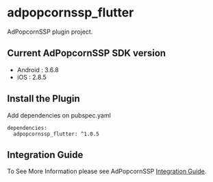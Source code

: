 # adpopcornssp_flutter

AdPopcornSSP plugin project.

## Current AdPopcornSSP SDK version

- Android :  3.6.8
- iOS : 2.8.5

## Install the Plugin

Add dependencies on pubspec.yaml

```
dependencies:
  adpopcornssp_flutter: ^1.0.5
```

## Integration Guide

To See More Information please see AdPopcornSSP [Integration Guide](https://adpopcornssp.gitbook.io/ssp-sdk/flutter).
